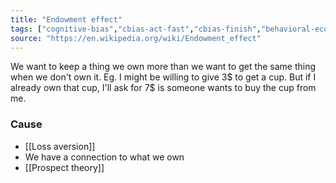 ```yaml
---
title: "Endowment effect"
tags: ["cognitive-bias","cbias-act-fast","cbias-finish","behavioral-economics"]
source: "https://en.wikipedia.org/wiki/Endowment_effect"
---
```


We want to keep a thing we own more than we want to get the same thing when we don't own it. Eg. I might be willing to give 3$ to get a cup. But if I already own that cup, I'll ask for 7$ is someone wants to buy the cup from me.

### Cause

- [[Loss aversion]]
- We have a connection to what we own
- [[Prospect theory]]
